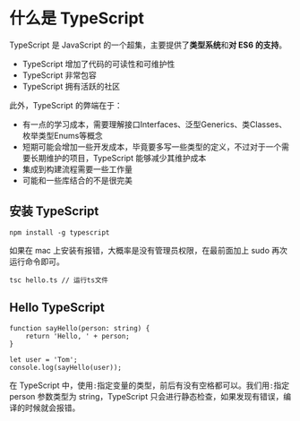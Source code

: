 # 什么是 TypeScript

TypeScript 是 JavaScript 的一个超集，主要提供了**类型系统**和**对 ES6 的支持**。
- TypeScript 增加了代码的可读性和可维护性
- TypeScript 非常包容
- TypeScript 拥有活跃的社区

此外，TypeScript 的弊端在于：
- 有一点的学习成本，需要理解接口Interfaces、泛型Generics、类Classes、枚举类型Enums等概念
- 短期可能会增加一些开发成本，毕竟要多写一些类型的定义，不过对于一个需要长期维护的项目，TypeScript 能够减少其维护成本
- 集成到构建流程需要一些工作量
- 可能和一些库结合的不是很完美

## 安装 TypeScript

```
npm install -g typescript
```
如果在 mac 上安装有报错，大概率是没有管理员权限，在最前面加上 sudo 再次运行命令即可。
```
tsc hello.ts // 运行ts文件
```

## Hello TypeScript
```
function sayHello(person: string) {
    return 'Hello, ' + person;
}

let user = 'Tom';
console.log(sayHello(user));
```
在 TypeScript 中，使用```:```指定变量的类型，前后有没有空格都可以。我们用```:```指定 person 参数类型为 string，TypeScript 只会进行静态检查，如果发现有错误，编译的时候就会报错。